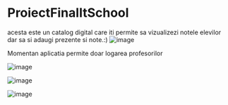 # ProiectFinalItSchool
 

 acesta este un catalog digital care iti permite sa vizualizezi notele elevilor dar sa si adaugi prezente si note.:)
![image](https://github.com/user-attachments/assets/6de3b69f-827b-40b0-a112-704b81abde67)

Momentan aplicatia permite doar logarea profesorilor

![image](https://github.com/user-attachments/assets/17427a75-66f3-4b0b-a2b7-162384648cbf)

![image](https://github.com/user-attachments/assets/866386ec-3b29-49a7-84fd-21469449249a)

![image](https://github.com/user-attachments/assets/54d7d20f-5072-48d1-b7fe-2749a2ae8f09)


